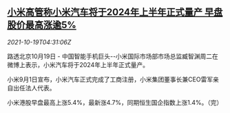 <!--1634619662000-->
[小米高管称小米汽车将于2024年上半年正式量产 早盘股价最高涨逾5%](https://cn.reuters.com/article/xiaomi-car-2024-production-019-idCNKBS2H90AS)
------

<div><i>2021-10-19T04:31:06Z</i></div><p>路透北京10月19日 - 中国智能手机巨头--小米国际市场部市场总监臧智渊周二在微博上表示，小米汽车将于2024年上半年正式量产。</p><p>小米9月1日宣布，小米汽车正式完成了工商注册，小米集团董事长兼CEO雷军亲自出任法人代表。</p><p>小米港股早盘最高上涨5.4%，最新涨4.7%，同期恒生国企指数上涨1.4%。（完）</p>
